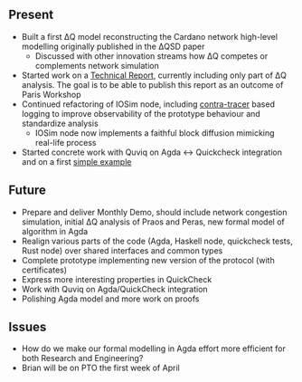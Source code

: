 ## Present

* Built a first ΔQ model reconstructing the Cardano network high-level modelling originally published in the ΔQSD paper
  * Discussed with other innovation streams how ΔQ competes or complements network simulation
* Started work on a [Technical Report](../reports/tech-report-1.md), currently including only part of ΔQ analysis. The goal is to be able to publish this report as an outcome of Paris Workshop
* Continued refactoring of IOSim node, including [contra-tracer](https://hackage.haskell.org/package/contra-tracer) based logging to improve observability of the prototype behaviour and standardize analysis
  * IOSim node now implements a faithful block diffusion mimicking real-life process
* Started concrete work with Quviq on Agda <-> Quickcheck integration and on a first [simple example](https://github.com/input-output-hk/peras-design/tree/agda-quickcheck-prototype)

## Future

* Prepare and deliver Monthly Demo, should include network congestion simulation, initial ΔQ analysis of Praos and Peras, new formal model of algorithm in Agda
* Realign various parts of the code (Agda, Haskell node, quickcheck tests, Rust node) over shared interfaces and common types
* Complete prototype implementing new version of the protocol (with certificates)
* Express more interesting properties in QuickCheck
* Work with Quviq on Agda/QuickCheck integration
* Polishing Agda model and more work on proofs

## Issues

* How do we make our formal modelling in Agda effort more efficient for both Research and Engineering?
* Brian will be on PTO the first week of April
